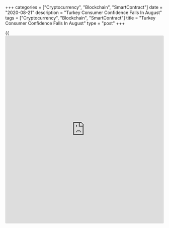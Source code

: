 +++
categories = ["Cryptocurrency", "Blockchain", "SmartContract"]
date = "2020-08-21"
description = "Turkey Consumer Confidence Falls In August"
tags = ["Cryptocurrency", "Blockchain", "SmartContract"]
title = "Turkey Consumer Confidence Falls In August"
type = "post"
+++

{{<iframe id="large-banner" src="https://www.bounty.group/#slide=28.0" width="100%" height="600" scrolling="no" style="border: 0px solid rgb(216, 221, 230); border-radius: 3px;">}}

Turkish consumer sentiment decreased in August, survey results from the
Turkish Statistical Institute showed on Friday.

The consumer confidence index fell to 59.6 in August from 60.9 in July.

The index reflecting the financial situation expectation of households
for the next 12 months decreased to 77.8 in August from 80.6 in the
preceding month.

The general economic situation expectation index for the next 12 months
fell to 79.5 in August from 82.2 in the previous month.

The number of people unemployed expectation index decreased to 59.5 from
61.0 in July.

The probability of savings indicator rose to 21.7 from 19.9 a month ago.

For comments and feedback [contact](https://www.playgroundfx.com/contact/): editorial@rtt[news](https://www.letsplayfx.com/blog/forex-news-website/).com

[Economic News][1]

 **What parts of the world are seeing the best (and worst) economic
performances lately? Click[here][2] to check out our [Econ Scorecard][2]
and find out! See up-to-the-moment [ranking](https://www.playgroundfx.com/blog/crypto-exchange-ranking/)s for the best and worst
performers in [GDP][2], [unemployment rate][3], [inflation][4] and much
more.**

   1. www.rtt[news](https://www.letsplayfx.com/blog/forex-news-website/).com/Content/EconomicNews.aspx
   2. www.rtt[news](https://www.letsplayfx.com/blog/forex-news-website/).com/economic-scorecard/world-rank/GDP/highest-performance.aspx
   3. www.rtt[news](https://www.letsplayfx.com/blog/forex-news-website/).com/economic-scorecard/world-rank/unemployment-rate/lowest-performance.aspx
   4. www.rtt[news](https://www.letsplayfx.com/blog/forex-news-website/).com/economic-scorecard/world-rank/CPI/highest-performance.aspx